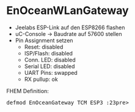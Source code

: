 # EnOceanWLanGateway

* Jeelabs ESP-Link auf den ESP8266 flashen
* uC-Console -> Baudrate auf 57600 stellen
* Pin Assignment setzen
  * Reset: disabled
  * ISP/Flash: disabled
  * Conn. LED: disabled
  * Serial LED: disabled
  * UART Pins: swapped
  * RX pullup: ok
 
FHEM Definition:
<pre>defmod EnOceanGateway TCM ESP3 <ipadresse>:23</ipadresse>pre>

